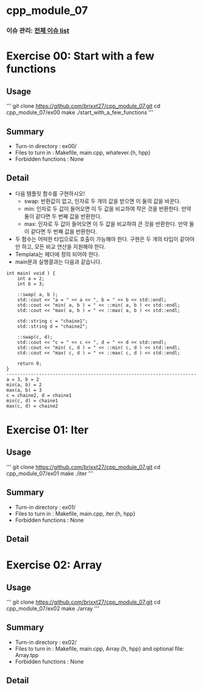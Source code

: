 # cpp_module_07
### 이슈 관리: [전체 이슈 list](https://github.com/brixxt27/cpp_module_07/issues/1)

# Exercise 00: Start with a few functions 
## Usage
'''
git clone https://github.com/brixxt27/cpp_module_07.git
cd cpp_module_07/ex00
make
./start_with_a_few_functions
'''
## Summary
- Turn-in directory : ex00/
- Files to turn in : Makefile, main.cpp, whatever.{h, hpp}
- Forbidden functions : None
## Detail
- 다음 템플릿 함수를 구현하시오!
    - swap: 반환값이 없고, 인자로 두 개의 값을 받으면 이 둘의 값을 바꾼다.
    - min: 인자로 두 값이 들어오면 이 두 값을 비교하여 작은 것을 반환한다. 만약 둘이 같다면 두 번째 값을 반환한다.
    - max: 인자로 두 값이 들어오면 이 두 값을 비교하여 큰 것을 반환한다. 만약 둘이 같다면 두 번째 값을 반환한다.
- 두 함수는 어떠한 타입으로도 호출이 가능해야 한다. 구현은 두 개의 타입이 같아야만 하고, 모든 비교 연산을 지원해야 한다.
- Templata는 헤더에 정의 되어야 한다.
- main문과 실행결과는 다음과 같습니다.
```
int main( void ) {
    int a = 2;
    int b = 3;

    ::swap( a, b );
    std::cout << "a = " << a << ", b = " << b << std::endl;
    std::cout << "min( a, b ) = " << ::min( a, b ) << std::endl;
    std::cout << "max( a, b ) = " << ::max( a, b ) << std::endl;

    std::string c = "chaine1";
    std::string d = "chaine2";

    ::swap(c, d);
    std::cout << "c = " << c << ", d = " << d << std::endl;
    std::cout << "min( c, d ) = " << ::min( c, d ) << std::endl;
    std::cout << "max( c, d ) = " << ::max( c, d ) << std::endl;

    return 0;
}
----------------------------------------------------------------------
a = 3, b = 2
min(a, b) = 2
max(a, b) = 3
c = chaine2, d = chaine1
min(c, d) = chaine1
max(c, d) = chaine2
```
<bt> </bt>

# Exercise 01: Iter 
## Usage
'''
git clone https://github.com/brixxt27/cpp_module_07.git
cd cpp_module_07/ex01
make
./iter
'''
## Summary
- Turn-in directory : ex01/
- Files to turn in : Makefile, main.cpp, iter.{h, hpp}
- Forbidden functions : None
## Detail
<bt> </bt>

# Exercise 02: Array 
## Usage
'''
git clone https://github.com/brixxt27/cpp_module_07.git
cd cpp_module_07/ex02
make
./array
'''
## Summary
- Turn-in directory : ex02/
- Files to turn in : Makefile, main.cpp, Array.{h, hpp} and optional file: Array.tpp
- Forbidden functions : None
## Detail
<bt> </bt>